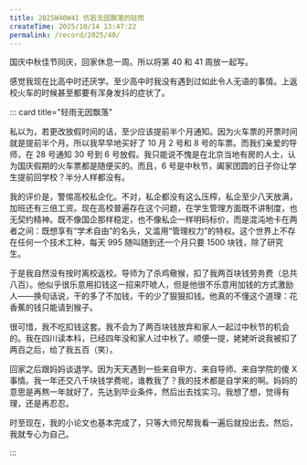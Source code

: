 ```yaml
---
title: 2025W40W41 仿若无因飘落的轻雨
createTime: 2025/10/14 13:47:22
permalink: /record/2025/40/
---
```


国庆中秋佳节同庆，回家休息一周。所以将第 40 和 41 周放一起写。

感觉我现在比高中时还厌学。至少高中时我没有遇到过如此令人无语的事情。上返校火车的时候甚至都要有浑身发抖的症状了。

::: card title="轻雨无因飘落"

私以为，若更改放假时间的话，至少应该提前半个月通知。因为火车票的开票时间就是提前半个月。所以我早早地买好了 10 月 2 号和 8 号的车票。而我们亲爱的导师，在 28 号通知 30 号到 6 号放假。我只能说不愧是在北京当地有房的人士，认为国庆假期的火车票都是随便买的。而且，6 号是中秋节，阖家团圆的日子你让学生提前回学校？半分人样都没有。

我的评价是，警惕高校私企化。不对，私企都没有这么压榨，私企至少八天放满，加班还有三倍工资。现在高校普遍存在这个问题，在学生管理方面既不讲制度，也无契约精神。既不像国企那样稳定，也不像私企一样明码标价，而是混沌地卡在两者之间：既想享有“学术自由”的名头，又滥用“管理权力”的特权。这个世界上不存在任何一个技术工种，每天 995 随叫随到还一个月只要 1500 块钱，除了研究生。

于是我自然没有按时离校返校。导师为了杀鸡儆猴，扣了我两百块钱劳务费（总共八百）。他似乎很乐意用扣钱这一招来吓唬人，但是他很不乐意用加钱的方式激励人——换句话说，干的多了不加钱，干的少了狠狠扣钱。他真的不懂这个道理：花香蕉的钱只能请到猴子。

很可惜，我不吃扣钱这套。我不会为了两百块钱放弃和家人一起过中秋节的机会的。我在四川读本科，已经四年没和家人过中秋了。顺便一提，姥姥听说我被扣了两百之后，给了我五百（笑）。

回家之后跟妈妈谈退学。因为天天遇到一些来自甲方、来自导师、来自学院的傻 X 事情。我一年还交八千块钱学费呢，谁教我了？我的技术都是自学来的啊。妈妈的意思是再熬一年就好了，先达到毕业条件，然后出去找实习。我想了想，觉得有理，还是再忍忍。

时至现在，我的小论文也基本完成了，只等大师兄帮我看一遍后就投出去。然后，我就专心为自己。

:::